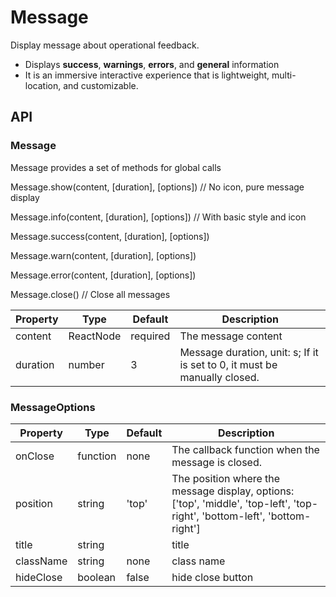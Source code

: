# Message

Display message about operational feedback.

- Displays **success**, **warnings**, **errors**, and **general** information
- It is an immersive interactive experience that is lightweight, multi-location, and customizable.

<example />

## API 

### Message

Message provides a set of methods for global calls

Message.show(content, \[duration], \[options]) // No icon, pure message display

Message.info(content, \[duration], \[options])  // With basic style and icon

Message.success(content, \[duration], \[options])

Message.warn(content, \[duration], \[options])

Message.error(content, \[duration], \[options])

Message.close() // Close all messages

| Property | Type | Default | Description |
| --- | --- | --- | --- |
| content | ReactNode | required | The message content |
| duration | number | 3 | Message duration, unit: s; If it is set to 0, it must be manually closed. |


### MessageOptions

| Property | Type | Default | Description |
| --- | --- | --- | --- |
| onClose | function | none | The callback function when the message is closed. |
| position | string | 'top' | The position where the message display, options: \['top', 'middle', 'top-left', 'top-right', 'bottom-left', 'bottom-right'] |
| title | string | | title |
| className | string | none | class name |
| hideClose | boolean | false | hide close button |